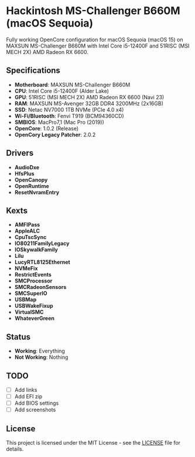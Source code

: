 # Hackintosh MS-Challenger B660M (macOS Sequoia)

Fully working OpenCore configuration for macOS Sequoia (macOS 15) on MAXSUN MS-Challenger B660M with Intel Core i5-12400F and 51RISC (MSI MECH 2X) AMD Radeon RX 6600.

## Specifications

- **Motherboard**: MAXSUN MS-Challenger B660M
- **CPU**: Intel Core i5-12400F (Alder Lake)
- **GPU**: 51RISC (MSI MECH 2X) AMD Radeon RX 6600 (Navi 23)
- **RAM**: MAXSUN MS-Avenger 32GB DDR4 3200MHz (2x16GB)
- **SSD**: Netac NV7000 1TB NVMe (PCIe 4.0 x4)
- **Wi-Fi/Bluetooth**: Fenvi T919 (BCM94360CD)
- **SMBIOS**: MacPro7,1 (Mac Pro (2019))
- **OpenCore**: 1.0.2 (Release)
- **OpenCory Legacy Patcher**: 2.0.2

## Drivers

- **AudioDxe**
- **HfsPlus**
- **OpenCanopy**
- **OpenRuntime**
- **ResetNvramEntry**

## Kexts

- **AMFIPass**
- **AppleALC**
- **CpuTscSync**
- **IO80211FamilyLegacy**
- **IOSkywalkFamily**
- **Lilu**
- **LucyRTL8125Ethernet**
- **NVMeFix**
- **RestrictEvents**
- **SMCProcessor**
- **SMCRadeonSensors**
- **SMCSuperIO**
- **USBMap**
- **USBWakeFixup**
- **VirtualSMC**
- **WhateverGreen**

## Status

- **Working**: Everything
- **Not Working**: Nothing

## TODO

- [ ] Add links
- [ ] Add EFI zip
- [ ] Add BIOS settings
- [ ] Add screenshots

## License

This project is licensed under the MIT License - see the [LICENSE](LICENSE) file for details.
